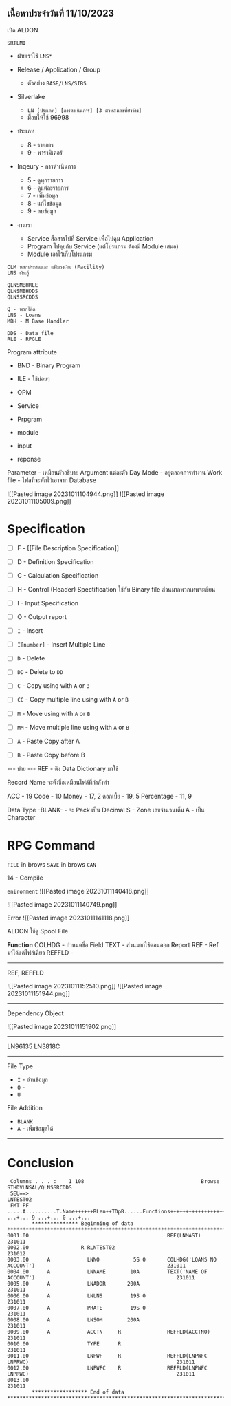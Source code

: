 ## เนื้อหาประจำวันที่ 11/10/2023

เปิด ALDON
```
SRTLMI
```
- ฝ่ายเราใช้ `LNS*`
- Release / Application / Group
	- ตัวอย่าง `BASE/LNS/SIBS`

- Silverlake
	- `LN [ประเภท] [การดำเนินการ] [3 ตัวหลังเลขที่ยังว่าง]`
	- ม็อบให้ใช้ 96998

- ประเภท
	- 8 - รายการ
	- 9 - พารามิเตอร์

* Inqeury - การดำเนินการ
	* 5 - ดูทุกรายการ
	* 6 - ดูแต่ละรายการ
	* 7 - เพิ่มข้อมูล
	* 8 - แก้ไขข้อมูล
	* 9 - ลบข้อมูล

* งานเรา
	* Service สื่อสารไปที่ Service เพื่อไปคุม Application
	* Program ไปคุยกับ Service (แต่โปรแกรม ต้องมี Module เสมอ)
	* Module เอาไว้เก็บโปรแกรม

```
CLM หลักประกันและ แฟ้มวงเงิน (Facility)
LNS เงินกู้
```

```
QLNSMBHRLE
QLNSMBHDDS
QLNSSRCDDS

Q - พวกโค๊ด
LNS - Loans
MBH - M Base Handler

DDS - Data file
RLE - RPGLE
```


Program attribute
- BND - Binary Program
- ILE - ใช้บ่อยๆ
- OPM

- Service
- Prpgram
- module
- input
- reponse

Parameter - เหมือนตัวอธิบาย Argument แต่ละตัว
Day Mode - อยู่ตลอดการทำงาน
Work file - ไฟลที่จะพักไว้เอาจาก Database

![[Pasted image 20231011104944.png]]
![[Pasted image 20231011105009.png]]


# Specification

- [ ] F - [[File Description Specification]]
- [ ] D - Definition Specification
- [ ] C - Calculation Specification
- [ ] H - Control (Header) Spectification ใช้กับ Binary file ส่วนมากพวกเทพจะเขียน
- [ ] I - Input Specification
- [ ] O - Output report

- [ ] `I` - Insert
- [ ] `I[number]` - Insert Multiple Line
- [ ] `D` - Delete
- [ ] `DD` - Delete to `DD`
- [ ] `C` - Copy using with `A` or `B`
- [ ] `CC` - Copy multiple line using with `A` or `B`
- [ ] `M` - Move using with `A` or `B`
- [ ] `MM` - Move multiple line using with `A` or `B`
- [ ] `A` - Paste Copy after A
- [ ] `B` - Paste Copy before B

--- บ่าย ---
REF - ดึง Data Dictionary มาใช้

Record Name จะตั้งชื่อเหมือนไฟล์ที่กำลังทำ

ACC - 19
Code - 10
Money - 17, 2
ดอกเบี้ย - 19, 5
Percentage - 11, 9

Data Type
-BLANK- - จะ Pack เป็น Decimal
S - Zone เลขจำนวนเต็ม
A - เป็น Character


# RPG Command
`FILE` in brows
`SAVE` in brows
`CAN`


14 - Compile

`enironment`
![[Pasted image 20231011140418.png]]

![[Pasted image 20231011140749.png]]

Error
![[Pasted image 20231011141118.png]]

ALDON ใช้ดู Spool File

**Function**
COLHDG - กำหนดชื่อ Field
TEXT - ส่วนมากใช้ตอนออก Report
REF - Ref มาได้แค่ไฟล์เดียว
REFFLD - 

---

REF, REFFLD

![[Pasted image 20231011152510.png]]
![[Pasted image 20231011151944.png]]

---

Dependency Object

![[Pasted image 20231011151902.png]]

___

LN96135
LN3818C

___

File Type
- `I` - อ่านข้อมูล
- `O` - 
- `U`

File Addition
- `BLANK`
- `A` - เพิ่มข้อมูลได้

___

# Conclusion
```
 Columns . . . :    1 108                                      Browse                                         STHDVLNSAL/QLNSSRCDDS 
 SEU==>                                                                                                                    LNTEST02 
 FMT PF .....A..........T.Name++++++RLen++TDpB......Functions+++++++++++++++++++++++++++ ...+... 9 ...+... 0 ...+...                
        *************** Beginning of data ***************************************************************************************   
0001.00                                             REF(LNMAST)                                                          231011     
0002.00                 R RLNTEST02                                                                                      231012     
0003.00      A            LNNO           5S 0       COLHDG('LOANS NO ACCOUNT')                                           231011     
0004.00      A            LNNAME        10A         TEXT('NAME OF ACCOUNT')                                              231011     
0005.00      A            LNADDR       200A                                                                              231011     
0006.00      A            LNLNS         19S 0                                                                            231011     
0007.00      A            PRATE         19S 0                                                                            231011     
0008.00      A            LNSOM        200A                                                                              231011     
0009.00      A            ACCTN     R               REFFLD(ACCTNO)                                                       231011     
0010.00                   TYPE      R                                                                                    231011     
0011.00                   LNPWF     R               REFFLD(LNPWFC LNPRWC)                                                231011     
0012.00                   LNPWFC    R               REFFLD(LNPWFC LNPRWC)                                                231011     
0013.00                                                                                                                  231011     
        ****************** End of data ******************************************************************************************   
                                                                                                                                    
```